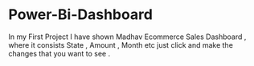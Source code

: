 # Power-Bi-Dashboard
In my First Project I have shown Madhav Ecommerce Sales Dashboard , where it consists State , Amount , Month etc just click and make the changes that you want to see .
